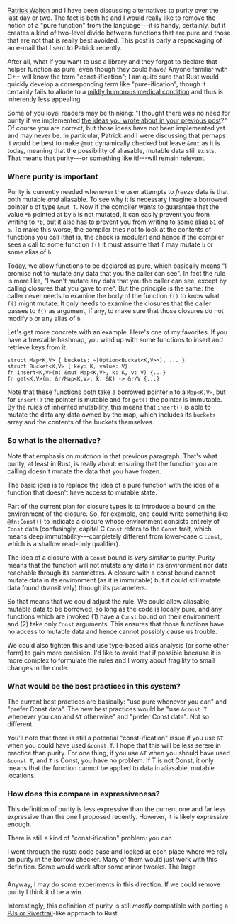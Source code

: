 [Patrick Walton][pcwalton] and I have been discussing alternatives to
purity over the last day or two.  The fact is both he and I would
really like to remove the notion of a "pure function" from the
language---it is handy, certainly, but it creates a kind of two-level
divide between functions that are pure and those that are not that is
really best avoided.  This post is parly a repackaging of an e-mail
that I sent to Patrick recently.

After all, what if you want to use a library and they forgot to
declare that helper function as pure, even though they could have?
Anyone familiar with C++ will know the term "const-ification"; I am
quite sure that Rust would quickly develop a corresponding term like
"pure-ification", though it certainly fails to allude to a
[mildly humorous medical condition][mc] and thus is inherently less
appealing.

Some of you loyal readers may be thinking: "I thought there was no
need for purity if we implemented
[the ideas you wrote about in your previous post][imagine]?"  Of
course you are correct, but those ideas have not been implemented yet
and may never be.  In particular, Patrick and I were discussing that
perhaps it would be best to make `@mut` dynamically checked but leave
`&mut` as it is today, meaning that the possibility of aliasable,
mutable data still exists.  That means that purity---or something like
it!---will remain relevant.

<!-- more -->

### Where purity is important

Purity is currently needed whenever the user attempts to *freeze* data
is that both mutable *and* aliasable.  To see why it is necessary
imagine a borrowed pointer `b` of type `&mut T`.  Now if the compiler
wants to guarantee that the value `*b` pointed at by `b` is not
mutated, it can easily prevent you from writing to `*b`, but it also
has to prevent you from writing to some alias `b1` of `b`.  To make
this worse, the compiler tries not to look at the contents of
functions you call (that is, the check is modular) and hence if the
compiler sees a call to some function `f()` it must assume that `f`
may mutate `b` or some alias of `b`.

Today, we allow functions to be declared as pure, which basically
means "I promise not to mutate any data that you the caller can see".
In fact the rule is more like, "I won't mutate any data that you the
caller can see, except by calling closures that you gave to me".  But
the principle is the same: the caller never needs to examine the body
of the function `f()` to know what `f()` might mutate.  It only needs
to examine the closures that the caller passes to `f()` as argument,
if any, to make sure that those closures do not modify `b` or any
alias of `b`.

Let's get more concrete with an example.  Here's one of my favorites.
If you have a freezable hashmap, you wind up with some functions to
insert and retrieve keys from it:

    struct Map<K,V> { buckets: ~[Option<Bucket<K,V>>], ... }
    struct Bucket<K,V> { key: K, value: V}
    fn insert<K,V>(m: &mut Map<K,V>, k: K, v: V) {...}
    fn get<K,V>(m: &r/Map<K,V>, k: &K) -> &r/V {...}

Note that these functions both take a borrowed pointer `m` to a
`Map<K,V>`, but for `insert()` the pointer is mutable and for `get()`
the pointer is immutable.  By the rules of inherited mutability, this
means that `insert()` is able to mutate the data any data owned by the
map, which includes its `buckets` array and the contents of the
buckets themselves.

    
    
### So what is the alternative?

Note that emphasis on *mutation* in that previous paragraph.  That's
what purity, at least in Rust, is really about: ensuring that the
function you are calling doesn't mutate the data that you have frozen.

The basic idea is to replace the idea of a pure function with the idea
of a function that doesn't have access to mutable state.




Part of the current plan for closure types is to introduce a bound on
the environment of the closure.  So, for example, one could write
something like `@fn:Const()` to indicate a closure whose environment
consists entirely of `Const` data (confusingly, capital C `Const`
refers to the `Const` trait, which means deep
immutability---completely different from lower-case c `const`, which
is a shallow read-only qualifier). 

The idea of a closure with a `Const` bound is *very similar* to
purity.  Purity means that the function will not mutate any data in
its environment nor data reachable through its parameters.  A closure
with a const bound cannot mutate data in its environment (as it is
immutable) but it could still mutate data found (transitively) through
its parameters.

So that means that we could adjust the rule.  We could allow
aliasable, mutable data to be borrowed, so long as the code is locally
pure, and any functions which are invoked (1) have a `Const` bound on
their environment and (2) take only `Const` arguments.  This ensures
that those functions have no access to mutable data and hence cannot
possibly cause us trouble.

We could also tighten this and use type-based alias analysis (or some
other form) to gain more precision.  I'd like to avoid that if
possible because it is more complex to formulate the rules and I worry
about fragility to small changes in the code.

### What would be the best practices in this system?

The current best practices are basically: "use pure whenever you can"
and "prefer Const data".  The new best practices would be "use `&const
T` whenever you can and `&T` otherwise" and "prefer Const data".  Not
so different.  

You'll note that there is still a potential "const-ification" issue if
you use `&T` when you could have used `&const T`.  I hope that this
will be less serere in practice than purity.  For one thing, if you
use `&T` when you should have used `&const T`, and `T` is Const, you
have no problem.  If T is not Const, it only means that the function
cannot be applied to data in aliasable, mutable locations.

### How does this compare in expressiveness?

This definition of purity is less expressive than the current one and
far less expressive than the one I proposed recently.  However, it is
likely expressive enough.

There is still a kind of "const-ification" problem: you can 

I went through the rustc code base and looked at each place where we
rely on purity in the borrow checker.  Many of them would just work
with this definition.  Some would work after some minor tweaks.  The
large

###

Anyway, I may do some experiments in this direction.  If we could
remove purity I think it'd be a win.

Interestingly, this definition of purity is still *mostly* compatible
with porting a [PJs or Rivertrail][pjs]-like approach to Rust.

[pjs]: /blog/categories/pjs/
[pcwalton]: http://pcwalton.github.com/
[imagine]: /blog/2012/11/18/imagine-never-hearing-the-phrase-aliasable/
[mc]: http://www.webmd.com/digestive-disorders/digestive-diseases-constipation
